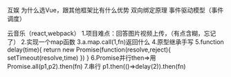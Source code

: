 互娱
为什么选Vue，跟其他框架比有什么优势
双向绑定原理
事件驱动模型（事件调度）

云音乐（react,webpack）
1.项目难点：回答图片视频上传，（有点含糊，忘记了）
2.实现一个map函数
3.a.map.call(1,fn)返回什么
4.原型继承手写
5.function delay(time){
  return new Promise(function(resolve,reject){
    setTimeout(resolve,time)
  })
}
6.Promise并行then=>用Promise.all(p1,p2).then(fn)
7.串行
p1.then(()=>delay(2)).then(fn)
